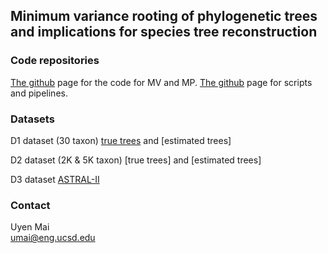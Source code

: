 ## Minimum variance rooting of phylogenetic trees and implications for species tree reconstruction

### Code repositories
[The github](https://github.com/uym2/MinVar-Rooting) page for the code for MV and MP. 
[The github](https://github.com/esayyari/simphy-uyen) page for scripts and pipelines.

### Datasets
D1 dataset (30 taxon) [true trees](https://drive.google.com/file/d/0B6VQuQbxaAq-bmx6NGdIb2JTZmc/view?usp=sharing) and [estimated trees]

D2 dataset (2K & 5K taxon) [true trees] and [estimated trees]

D3 dataset [ASTRAL-II](http://www.cs.utexas.edu/~phylo/datasets/astral2/)

### Contact
Uyen Mai    
umai@eng.ucsd.edu
